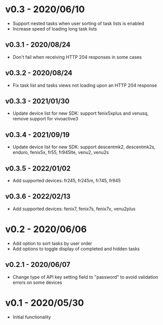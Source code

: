 # v0.3 - 2020/06/10

- Support nested tasks when user sorting of task lists is enabled
- Increase speed of loading long task lists

## v0.3.1 - 2020/08/24

- Don't fail when receiving HTTP 204 responses in some cases

## v0.3.2 - 2020/08/24

- Fix task list and tasks views not loading upon an HTTP 204 response

## v0.3.3 - 2021/01/30

- Update device list for new SDK: support fenix5xplus and venusq, remove support for vivoactive3

## v0.3.4 - 2021/09/19

- Update device list for new SDK: support descentmk2, descentmk2s, enduro, fenix5x, fr55, fr945lte, venu2, venu2s

## v0.3.5 - 2022/01/02

- Add supported devices: fr245, fr245m, fr745, fr945

## v0.3.6 - 2022/02/13

- Add supported devices: fenix7, fenix7s, fenix7x, venu2plus

# v0.2 - 2020/06/06

- Add option to sort tasks by user order
- Add options to toggle display of completed and hidden tasks

## v0.2.1 - 2020/06/07

- Change type of API key setting field to "password" to avoid validation errors on some devices

# v0.1 - 2020/05/30

- Initial functionality
